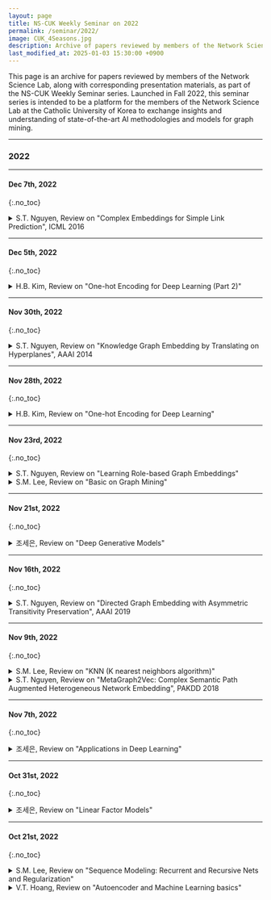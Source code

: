 ```yaml
---
layout: page
title: NS-CUK Weekly Seminar on 2022
permalink: /seminar/2022/
image: CUK_4Seasons.jpg
description: Archive of papers reviewed by members of the Network Science Lab at the Catholic University of Korea as part of the NS-CUK Weekly Seminar series
last_modified_at: 2025-01-03 15:30:00 +0900
---
```


<!-- ![image](https://github.com/NSLab-CUK/NSLab-CUK.github.io/assets/100113405/96ea07b1-9117-4436-9e78-5f554d6629a4) -->



This page is an archive for papers reviewed by members of the Network Science Lab, along with corresponding presentation materials, as part of the NS-CUK Weekly Seminar series. Launched in Fall 2022, this seminar series is intended to be a platform for the members of the Network Science Lab at the Catholic University of Korea to exchange insights and understanding of state-of-the-art AI methodologies and models for graph mining.

***
### 2022

***

#### Dec 7th, 2022
{:.no_toc}

<details markdown="1">
  <summary>S.T. Nguyen, Review on "Complex Embeddings for Simple Link Prediction", ICML 2016</summary>
  <p align="center"><iframe src="https://docs.google.com/presentation/d/1qFuoZScaHHtu22RKHdh1Y4zCDNM0MfKv/edit?usp=sharing&ouid=108773870950556903410&rtpof=true&sd=true" width="90%" height="485" frameborder="0" marginwidth="0" marginheight="0" scrolling="no" style="border:1px solid #CCC; border-width:1px; margin-bottom:5px; max-width: 100%;" allowfullscreen> </iframe></p>
</details>

***

#### Dec 5th, 2022
{:.no_toc}

<details markdown="1">
  <summary>H.B. Kim, Review on "One-hot Encoding for Deep Learning (Part 2)"</summary>
</details>

***

#### Nov 30th, 2022
{:.no_toc}

<details markdown="1">
  <summary>S.T. Nguyen, Review on "Knowledge Graph Embedding by Translating on Hyperplanes", AAAI 2014</summary>
  <p align="center"><iframe src="https://docs.google.com/presentation/d/1HdZ6veXiobuuRr5DuKVQkO8WQht9yfEn/edit?usp=sharing&ouid=108773870950556903410&rtpof=true&sd=true" width="90%" height="485" frameborder="0" marginwidth="0" marginheight="0" scrolling="no" style="border:1px solid #CCC; border-width:1px; margin-bottom:5px; max-width: 100%;" allowfullscreen> </iframe></p>
</details>

***

#### Nov 28th, 2022
{:.no_toc}

<details markdown="1">
  <summary>H.B. Kim, Review on "One-hot Encoding for Deep Learning"</summary>
</details>

***

#### Nov 23rd, 2022
{:.no_toc}

<details markdown="1">
  <summary>S.T. Nguyen, Review on "Learning Role-based Graph Embeddings"</summary>
</details>

<details markdown="1">
  <summary>S.M. Lee, Review on "Basic on Graph Mining"</summary>
</details>

***

#### Nov 21st, 2022
{:.no_toc}

<details markdown="1">
  <summary>조세은, Review on "Deep Generative Models"</summary>
</details>

***

#### Nov 16th, 2022
{:.no_toc}

<details markdown="1">
  <summary>S.T. Nguyen, Review on "Directed Graph Embedding with Asymmetric Transitivity Preservation", AAAI 2019</summary>
  <p align="center"><iframe src="https://docs.google.com/presentation/d/1UygkwseY5Hr3oGrPoyGbVjhfj75F6NgW/edit?usp=sharing&ouid=108773870950556903410&rtpof=true&sd=true" width="90%" height="485" frameborder="0" marginwidth="0" marginheight="0" scrolling="no" style="border:1px solid #CCC; border-width:1px; margin-bottom:5px; max-width: 100%;" allowfullscreen> </iframe></p>
</details>

***

#### Nov 9th, 2022
{:.no_toc}

<details markdown="1">
  <summary>S.M. Lee, Review on "KNN (K nearest neighbors algorithm)"</summary>
</details>

<details markdown="1">
  <summary>S.T. Nguyen, Review on "MetaGraph2Vec: Complex Semantic Path Augmented Heterogeneous Network Embedding", PAKDD 2018</summary>
  <p align="center"><iframe src="https://docs.google.com/presentation/d/1REub9wC7h6txVbjdONFplU66tKF40-Cw/edit?usp=sharing&ouid=108773870950556903410&rtpof=true&sd=true" width="90%" height="485" frameborder="0" marginwidth="0" marginheight="0" scrolling="no" style="border:1px solid #CCC; border-width:1px; margin-bottom:5px; max-width: 100%;" allowfullscreen> </iframe></p>
</details>

***

#### Nov 7th, 2022
{:.no_toc}

<details markdown="1">
  <summary>조세은, Review on "Applications in Deep Learning"</summary>
</details>

***

#### Oct 31st, 2022
{:.no_toc}

<details markdown="1">
  <summary>조세은, Review on "Linear Factor Models"</summary>
</details>

***

#### Oct 21st, 2022
{:.no_toc}

<details markdown="1">
  <summary>S.M. Lee, Review on "Sequence Modeling: Recurrent and Recursive Nets and Regularization"</summary>
</details>

<details markdown="1">
  <summary>V.T. Hoang, Review on "Autoencoder and Machine Learning basics"</summary>
</details>
